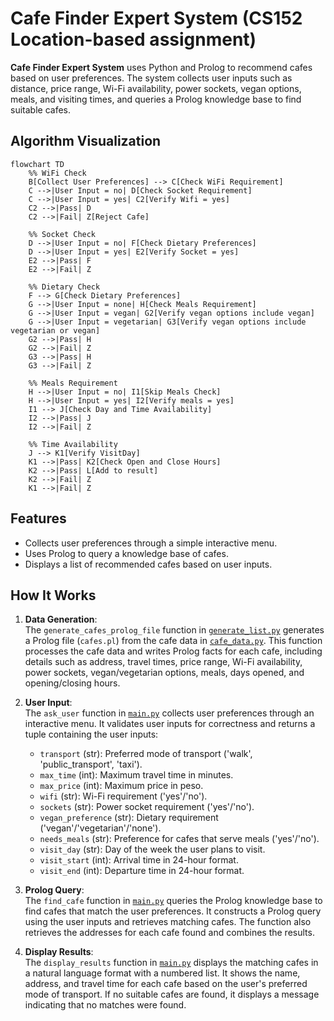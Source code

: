 # Cafe Finder Expert System (CS152 Location-based assignment)

**Cafe Finder Expert System** uses Python and Prolog to recommend cafes based on user preferences. The system collects user inputs such as distance, price range, Wi-Fi availability, power sockets, vegan options, meals, and visiting times, and queries a Prolog knowledge base to find suitable cafes.


## Algorithm Visualization
```mermaid
flowchart TD
    %% WiFi Check
    B[Collect User Preferences] --> C[Check WiFi Requirement]
    C -->|User Input = no| D[Check Socket Requirement]
    C -->|User Input = yes| C2[Verify Wifi = yes]
    C2 -->|Pass| D
    C2 -->|Fail| Z[Reject Cafe]

    %% Socket Check
    D -->|User Input = no| F[Check Dietary Preferences]
    D -->|User Input = yes| E2[Verify Socket = yes]
    E2 -->|Pass| F
    E2 -->|Fail| Z

    %% Dietary Check
    F --> G[Check Dietary Preferences]
    G -->|User Input = none| H[Check Meals Requirement]
    G -->|User Input = vegan| G2[Verify vegan options include vegan]
    G -->|User Input = vegetarian| G3[Verify vegan options include vegetarian or vegan]
    G2 -->|Pass| H
    G2 -->|Fail| Z
    G3 -->|Pass| H
    G3 -->|Fail| Z

    %% Meals Requirement
    H -->|User Input = no| I1[Skip Meals Check]
    H -->|User Input = yes| I2[Verify meals = yes]
    I1 --> J[Check Day and Time Availability]
    I2 -->|Pass| J
    I2 -->|Fail| Z

    %% Time Availability
    J --> K1[Verify VisitDay]
    K1 -->|Pass| K2[Check Open and Close Hours]
    K2 -->|Pass| L[Add to result]
    K2 -->|Fail| Z
    K1 -->|Fail| Z

```


## Features
- Collects user preferences through a simple interactive menu.
- Uses Prolog to query a knowledge base of cafes.
- Displays a list of recommended cafes based on user inputs.

## How It Works
1. **Data Generation**:  
   The `generate_cafes_prolog_file` function in [`generate_list.py`](generate_list.py) generates a Prolog file (`cafes.pl`) from the cafe data in [`cafe_data.py`](cafe_data.py). This function processes the cafe data and writes Prolog facts for each cafe, including details such as address, travel times, price range, Wi-Fi availability, power sockets, vegan/vegetarian options, meals, days opened, and opening/closing hours.

2. **User Input**:  
   The `ask_user` function in [`main.py`](main.py) collects user preferences through an interactive menu. It validates user inputs for correctness and returns a tuple containing the user inputs:
   - `transport` (str): Preferred mode of transport ('walk', 'public_transport', 'taxi').
   - `max_time` (int): Maximum travel time in minutes.
   - `max_price` (int): Maximum price in peso.
   - `wifi` (str): Wi-Fi requirement ('yes'/'no').
   - `sockets` (str): Power socket requirement ('yes'/'no').
   - `vegan_preference` (str): Dietary requirement ('vegan'/'vegetarian'/'none').
   - `needs_meals` (str): Preference for cafes that serve meals ('yes'/'no').
   - `visit_day` (str): Day of the week the user plans to visit.
   - `visit_start` (int): Arrival time in 24-hour format.
   - `visit_end` (int): Departure time in 24-hour format.

3. **Prolog Query**:  
   The `find_cafe` function in [`main.py`](main.py) queries the Prolog knowledge base to find cafes that match the user preferences. It constructs a Prolog query using the user inputs and retrieves matching cafes. The function also retrieves the addresses for each cafe found and combines the results.

4. **Display Results**:  
   The `display_results` function in [`main.py`](main.py) displays the matching cafes in a natural language format with a numbered list. It shows the name, address, and travel time for each cafe based on the user's preferred mode of transport. If no suitable cafes are found, it displays a message indicating that no matches were found.
